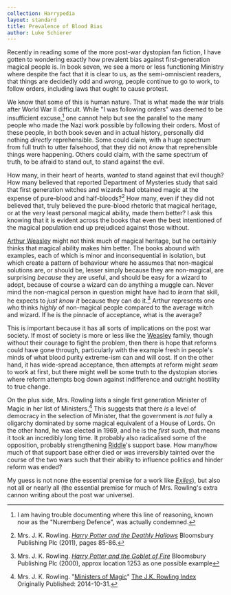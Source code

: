 ```yaml
---
collection: Harrypedia
layout: standard
title: Prevalence of Blood Bias
author: Luke Schierer
---
```


Recently in reading some of the more post-war dystopian fan fiction, I have gotten to wondering exactly how prevalent bias against first-generation magical people is. In book seven, we see a more or less functioning Ministry
where despite the fact that it is clear to us, as the semi-omniscient readers, that things are decidedly odd and _wrong_, people continue to go to work, to follow orders, including laws that ought to cause protest.

We know that some of this is human nature. That is what made the war trials after World War II difficult. While "I was following orders" was deemed to be
insufficient excuse,[^240318-1] one cannot help but see the parallel to the many people who made the Nazi work possible by following their orders. Most of these people, in both book seven and in actual history, personally did nothing _directly_ reprehensible. Some could claim, with a huge spectrum from full truth to utter falsehood, that they did not _know_ that reprehensible things were happening. Others could claim, with the same spectrum of truth, to be afraid to stand out, to stand against the evil.

How many, in their heart of hearts, _wanted_ to stand against that evil though?
How many believed that reported Department of Mysteries study that said that first generation witches and wizards had obtained magic at the expense of pure-blood and half-bloods?[^240318-2] How many, even if they did not believed that, truly believed the pure-blood rhetoric that magical heritage, or at the very least personal magical ability, made them better? I ask this knowing that it is evident across the books that even the best intentioned of the magical population end up prejudiced against those without.

[Arthur Weasley] might not think much of magical heritage, but he certainly thinks that magical ability makes him better. The books abound with examples, each of which is minor and inconsequential in isolation, but which create a pattern of behaviour where he assumes that non-magical solutions are, or should be, lesser simply because they are non-magical, are surprising _because_ they are useful, and should be easy for a wizard to adopt, because of course a wizard can do anything a muggle can. Never mind the non-magical person in question might have had to _learn_ that skill, he expects to _just know it_ because they can do it.[^240318-3] Arthur represents one who thinks _highly_ of non-magical people compared to the average witch and wizard. If he is the pinnacle of acceptance, what is the average?

This is important because it has all sorts of implications on the post war society. If most of society is more or less like the [Weasley] family, though without their courage to fight the problem, then there is hope that reforms could have gone through, particularly with the example fresh in people's minds of what blood purity extreme-ism can and will cost. If on the other hand, it has wide-spread acceptance, then attempts at reform might _seam_ to work at first, but there might well be some truth to the dystopian stories where reform attempts bog down against indifference and outright hostility to true change.

On the plus side, Mrs. Rowling lists a single first generation Minister of Magic in her list of Ministers.[^240318-4] This suggests that there _is_ a level of democracy in the selection of Minister, that the government is _not_ fully a oligarchy dominated by some magical equivalent of a House of Lords. On the other hand, he was elected in 1969, and he is the _first_ such, that means it took an incredibly long time. It probably also radicalised some of the opposition, probably strengthening [Riddle]'s support base. How many/how much of that support base either died or was irreversibly tainted over the course of the two wars such that their ability to influence politics and hinder reform was ended?

My guess is not none (the essential premise for a work like _[Exiles]_), but also not all or nearly all (the essential premise for much of Mrs. Rowling's extra cannon writing about the post war universe).

[Exiles]: https://www.fanfiction.net/s/14002719
[Riddle]: </Harrypedia/people/Riddle/Tom Marvolo/>
[Arthur Weasley]: /Harrypedia/people/weasley/arthur/
[Weasley]: /Harrypedia/people/weasley/

[^240318-1]: I am having trouble documenting where this line of reasoning, known now as the "Nuremberg Defence", was actually condemned.

[^240318-2]:
    Mrs. J. K. Rowling.
    _[Harry Potter and the Deathly Hallows]_
    Bloomsbury Publishing Plc (2011), pages 85-86.

[Harry Potter and the Deathly Hallows]: https://www.librarything.com/work/3577382

[^240318-3]:
    Mrs. J. K. Rowling.
    _[Harry Potter and the Goblet of Fire]_
    Bloomsbury Publishing Plc (2000), approx location 1253 as one possible example

[Harry Potter and the Goblet of Fire]: https://www.librarything.com/work/113

[^240318-4]:
    Mrs. J. K. Rowling.
    "[Ministers of Magic]"
    [The J.K. Rowling Index] Originally Published: 2014-10-31.

[Ministers of Magic]: https://www.rowlingindex.org/work/msmpm/
[The J.K. Rowling Index]: https://www.rowlingindex.org/
